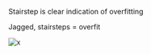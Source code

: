 Stairstep is clear indication of overfitting

Jagged, stairsteps = overfit

![x](https://i.imgur.com/s8xsi75.png)


